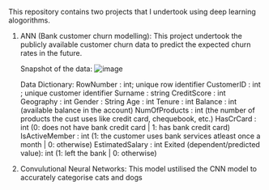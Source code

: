 This repository contains two projects that I undertook using deep learning alogorithms.

1. ANN (Bank customer churn modelling):
   This project undertook the publicly available customer churn data to predict the expected churn rates in the future.
   
   Snapshot of the data:
   ![image](https://user-images.githubusercontent.com/40231735/224223860-f3e7bacd-92d5-4152-bbc3-c0df35f4611e.png)

  
   Data Dictionary:
   RowNumber : int; unique row identifier
   CustomerID : int ; unique customer identifier
   Surname : string
   CreditScore : int
   Geography : int
   Gender : String
   Age : int
   Tenure : int 
   Balance : int (available balance in the account)
   NumOfProducts : int (the number of products the cust uses like credit card, chequebook, etc.)
   HasCrCard : int (0: does not have bank credit card | 1: has bank credit card)
   IsActiveMember : int (1: the customer uses bank services atleast once a month | 0: otherwise)
   EstimatedSalary : int
   Exited (dependent/predicted value): int (1: left the bank | 0: otherwise)
   
   
   
2. Convulutional Neural Networks:
   This model ustilised the CNN model to accurately categorise cats and dogs
   
   
